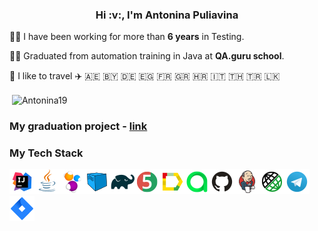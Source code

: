 <h3 align='center'> Hi :v:, I'm Antonina Puliavina </h3>

:woman_technologist: I have been working for more than **6 years** in Testing.

:woman_student: Graduated from automation training in Java at **QA.guru school**.

:luggage: I like to travel :airplane: :united_arab_emirates: :belarus: :de: :egypt: :fr: :greece: :croatia: :it: :thailand: :tr: :sri_lanka:

<p>&nbsp;<img align="center" src="https://github-readme-stats.vercel.app/api?username=Antonina19&theme=buefy&show_icons=true&locale=en" alt="Antonina19" /></p>

### My graduation project - [link](https://github.com/Antonina19/qa_guru_home_24_diplom)

### My Tech Stack
![Intelij_IDEA](img/Intelij_IDEA.png)![Java](img/Java.png)![Selenide](img/Selenide.png)![Selenoid](img/Selenoid.png)![Gradle](img/Gradle.png)![JUnit5](img/JUnit5.png)![Allure Report](img/Allure_Report.png)![AllureTestOps](img/AllureTestOps.png)![Github](img/Github.png)![Jenkins](img/Jenkins.png)![Rest-Assured](img/Rest-Assured.png)![Telegram](img/Telegram.png)![Jira](img/Jira.png)


<!--
**Antonina19/Antonina19** is a ✨ _special_ ✨ repository because its `README.md` (this file) appears on your GitHub profile.

Here are some ideas to get you started:

- 🔭 I’m currently working on ...
- 🌱 I’m currently learning ...
- 👯 I’m looking to collaborate on ...
- 🤔 I’m looking for help with ...
- 💬 Ask me about ...
- 📫 How to reach me: ...
- 😄 Pronouns: ...
- ⚡ Fun fact: ...
-->
